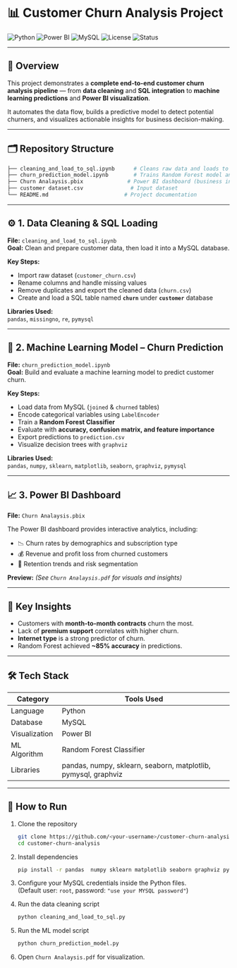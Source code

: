 # 📊 Customer Churn Analysis Project  

![Python](https://img.shields.io/badge/Python-3.8%2B-blue.svg?logo=python)
![Power BI](https://img.shields.io/badge/Power%20BI-Dashboard-F2C811.svg?logo=powerbi)
![MySQL](https://img.shields.io/badge/Database-MySQL-blue.svg?logo=mysql)
![License](https://img.shields.io/badge/License-MIT-green.svg)
![Status](https://img.shields.io/badge/Status-Completed-success)

---

## 🧩 Overview

This project demonstrates a **complete end-to-end customer churn analysis pipeline** — from **data cleaning** and **SQL integration** to **machine learning predictions** and **Power BI visualization**.

It automates the data flow, builds a predictive model to detect potential churners, and visualizes actionable insights for business decision-making.

---

## 🗂️ Repository Structure

```bash
├── cleaning_and_load_to_sql.ipynb      # Cleans raw data and loads to MySQL
├── churn_prediction_model.ipynb        # Trains Random Forest model and predicts churn
├── Churn Analaysis.pbix              # Power BI dashboard (business insights)
├── customer dataset.csv               # Input dataset
└── README.md                        # Project documentation
```

---

## ⚙️ 1. Data Cleaning & SQL Loading

**File:** `cleaning_and_load_to_sql.ipynb`  
**Goal:** Clean and prepare customer data, then load it into a MySQL database.

**Key Steps:**
- Import raw dataset (`customer_churn.csv`)
- Rename columns and handle missing values
- Remove duplicates and export the cleaned data (`churn.csv`)
- Create and load a SQL table named **`churn`** under **`customer`** database

**Libraries Used:**  
`pandas`, `missingno`, `re`, `pymysql`


---

## 🤖 2. Machine Learning Model – Churn Prediction

**File:** `churn_prediction_model.ipynb`  
**Goal:** Build and evaluate a machine learning model to predict customer churn.

**Key Steps:**
- Load data from MySQL (`joined` & `churned` tables)
- Encode categorical variables using `LabelEncoder`
- Train a **Random Forest Classifier**
- Evaluate with **accuracy, confusion matrix, and feature importance**
- Export predictions to `prediction.csv`
- Visualize decision trees with `graphviz`

**Libraries Used:**  
`pandas`, `numpy`, `sklearn`, `matplotlib`, `seaborn`, `graphviz`, `pymysql`


---

## 📈 3. Power BI Dashboard

**File:** `Churn Analaysis.pbix`

The Power BI dashboard provides interactive analytics, including:
- 📉 Churn rates by demographics and subscription type  
- 💰 Revenue and profit loss from churned customers  
- 🧭 Retention trends and risk segmentation  

**Preview:** *(See `Churn Analaysis.pdf` for visuals and insights)*

---

## 🧠 Key Insights

- Customers with **month-to-month contracts** churn the most.  
- Lack of **premium support** correlates with higher churn.  
- **Internet type** is a strong predictor of churn.  
- Random Forest achieved **~85% accuracy** in predictions.

---

## 🛠️ Tech Stack

| Category | Tools Used |
|-----------|-------------|
| Language | Python |
| Database | MySQL |
| Visualization | Power BI |
| ML Algorithm | Random Forest Classifier |
| Libraries | pandas, numpy, sklearn, seaborn, matplotlib, pymysql, graphviz |

---

## 🚀 How to Run

1. Clone the repository  
   ```bash
   git clone https://github.com/<your-username>/customer-churn-analysis.git
   cd customer-churn-analysis
   ```

2. Install dependencies  
   ```bash
   pip install -r pandas  numpy sklearn matplotlib seaborn graphviz pymysql missingno
   ```

3. Configure your MySQL credentials inside the Python files.  
   (Default user: `root`, password: `"use your MYSQL password"`)

4. Run the data cleaning script  
   ```bash
   python cleaning_and_load_to_sql.py
   ```

5. Run the ML model script  
   ```bash
   python churn_prediction_model.py
   ```

6. Open `Churn Analaysis.pdf` for visualization.
